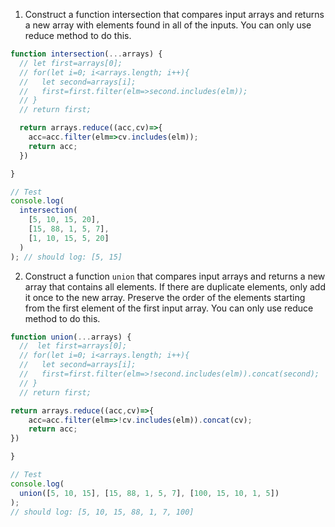 1. Construct a function intersection that compares input arrays and returns a new array with elements found in all of the inputs. You can only use reduce method to do this.

```js
function intersection(...arrays) {
  // let first=arrays[0];
  // for(let i=0; i<arrays.length; i++){
  //   let second=arrays[i];
  //   first=first.filter(elm=>second.includes(elm));
  // }
  // return first;

  return arrays.reduce((acc,cv)=>{
    acc=acc.filter(elm=>cv.includes(elm));
    return acc;
  })

}

// Test
console.log(
  intersection(
    [5, 10, 15, 20],
    [15, 88, 1, 5, 7],
    [1, 10, 15, 5, 20]
  )
); // should log: [5, 15]
```

2. Construct a function `union` that compares input arrays and returns a new array that contains all elements. If there are duplicate elements, only add it once to the new array. Preserve the order of the elements starting from the first element of the first input array. You can only use reduce method to do this.

```js
function union(...arrays) {
  //  let first=arrays[0];
  // for(let i=0; i<arrays.length; i++){
  //   let second=arrays[i];
  //   first=first.filter(elm=>!second.includes(elm)).concat(second);
  // }
  // return first;

return arrays.reduce((acc,cv)=>{
    acc=acc.filter(elm=>!cv.includes(elm)).concat(cv);
    return acc;
})

}

// Test
console.log(
  union([5, 10, 15], [15, 88, 1, 5, 7], [100, 15, 10, 1, 5])
);
// should log: [5, 10, 15, 88, 1, 7, 100]
```
